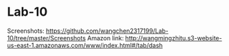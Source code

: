 # Lab-10
Screenshots: https://github.com/wangchen2317199/Lab-10/tree/master/Screenshots
Amazon link: http://wangmingzhitu.s3-website-us-east-1.amazonaws.com/www/index.html#/tab/dash
